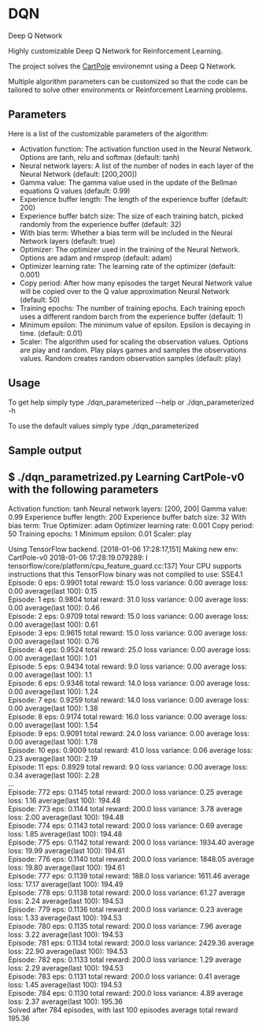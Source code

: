 # DQN
Deep Q Network

Highly customizable Deep Q Network for Reinforcement Learning.

The project solves the [CartPole](https://github.com/openai/gym/wiki/CartPole-v0) environemnt using a Deep Q Network. 

Multiple algorithm parameters can be customized so that the code can be tailored to solve other environments or Reinforcement Learning problems.

## Parameters
Here is a list of the customizable parameters of the algorithm:
* Activation function: The activation function used in the Neural Network. Options are tanh, relu and softmax (default: tanh)
* Neural network layers: A list of the number of nodes in each layer of the Neural Network (default: [200,200])
* Gamma value: The gamma value used in the update of the Bellman equations Q values (default: 0.99)
* Experience buffer length: The length of the experience buffer (default: 200)
* Experience buffer batch size: The size of each training batch, picked randomly from the experience buffer (default: 32)
* With bias term: Whether a bias term will be included in the Neural Network layers (default: true)
* Optimizer: The optimizer used in the training of the Neural Network. Options are adam and rmsprop (default: adam)
* Optimizer learning rate: The learning rate of the optimizer (default: 0.001)
* Copy period: After how many episodes the target Neural Network value will be copied over to the Q value approximation Neural Network (default: 50)
* Training epochs: The number of training epochs. Each training epoch uses a different random barch from the experience buffer (default: 1)
* Minimum epsilon: The minimum value of epsilon. Epsilon is decaying in time. (default: 0.01)
* Scaler: The algorithm used for scaling the observation values. Options are play and random. Play plays games and samples the observations values. Random creates random observation samples (default: play)

## Usage
To get help simply type
./dqn_parameterized --help or
./dqn_parameterized -h

To use the default values simply type
./dqn_parameterized

## Sample output
$ ./dqn_parametrized.py 
Learning CartPole-v0 with the following parameters
--------------------------------------------------
Activation function: tanh
Neural network layers: [200, 200]
Gamma value: 0.99
Experience buffer length: 200
Experience buffer batch size: 32
With bias term: True
Optimizer: adam
Optimizer learning rate: 0.001
Copy period: 50
Training epochs: 1
Minimum epsilon: 0.01
Scaler: play

Using TensorFlow backend.
[2018-01-06 17:28:17,151] Making new env: CartPole-v0
2018-01-06 17:28:19.079289: I tensorflow/core/platform/cpu_feature_guard.cc:137] Your CPU supports instructions that this TensorFlow binary was not compiled to use: SSE4.1
Episode: 0	eps: 0.9901	total reward: 15.0	loss variance: 0.00	average loss: 0.00	average(last 100): 0.15  
Episode: 1	eps: 0.9804	total reward: 31.0	loss variance: 0.00	average loss: 0.00	average(last 100): 0.46  
Episode: 2	eps: 0.9709	total reward: 15.0	loss variance: 0.00	average loss: 0.00	average(last 100): 0.61  
Episode: 3	eps: 0.9615	total reward: 15.0	loss variance: 0.00	average loss: 0.00	average(last 100): 0.76  
Episode: 4	eps: 0.9524	total reward: 25.0	loss variance: 0.00	average loss: 0.00	average(last 100): 1.01  
Episode: 5	eps: 0.9434	total reward: 9.0	loss variance: 0.00	average loss: 0.00	average(last 100): 1.1  
Episode: 6	eps: 0.9346	total reward: 14.0	loss variance: 0.00	average loss: 0.00	average(last 100): 1.24  
Episode: 7	eps: 0.9259	total reward: 14.0	loss variance: 0.00	average loss: 0.00	average(last 100): 1.38  
Episode: 8	eps: 0.9174	total reward: 16.0	loss variance: 0.00	average loss: 0.00	average(last 100): 1.54  
Episode: 9	eps: 0.9091	total reward: 24.0	loss variance: 0.00	average loss: 0.00	average(last 100): 1.78  
Episode: 10	eps: 0.9009	total reward: 41.0	loss variance: 0.06	average loss: 0.23	average(last 100): 2.19  
Episode: 11	eps: 0.8929	total reward: 9.0	loss variance: 0.00	average loss: 0.34	average(last 100): 2.28  
...  
Episode: 772	eps: 0.1145	total reward: 200.0	loss variance: 0.25	average loss: 1.16	average(last 100): 194.48  
Episode: 773	eps: 0.1144	total reward: 200.0	loss variance: 3.78	average loss: 2.00	average(last 100): 194.48  
Episode: 774	eps: 0.1143	total reward: 200.0	loss variance: 0.69	average loss: 1.85	average(last 100): 194.48  
Episode: 775	eps: 0.1142	total reward: 200.0	loss variance: 1934.40	average loss: 19.99	average(last 100): 194.61  
Episode: 776	eps: 0.1140	total reward: 200.0	loss variance: 1848.05	average loss: 19.80	average(last 100): 194.61  
Episode: 777	eps: 0.1139	total reward: 188.0	loss variance: 1611.46	average loss: 17.17	average(last 100): 194.49  
Episode: 778	eps: 0.1138	total reward: 200.0	loss variance: 61.27	average loss: 2.24	average(last 100): 194.53  
Episode: 779	eps: 0.1136	total reward: 200.0	loss variance: 0.23	average loss: 1.33	average(last 100): 194.53  
Episode: 780	eps: 0.1135	total reward: 200.0	loss variance: 7.96	average loss: 3.22	average(last 100): 194.53  
Episode: 781	eps: 0.1134	total reward: 200.0	loss variance: 2429.36	average loss: 22.90	average(last 100): 194.53  
Episode: 782	eps: 0.1133	total reward: 200.0	loss variance: 1.29	average loss: 2.29	average(last 100): 194.53  
Episode: 783	eps: 0.1131	total reward: 200.0	loss variance: 0.41	average loss: 1.45	average(last 100): 194.53  
Episode: 784	eps: 0.1130	total reward: 200.0	loss variance: 4.89	average loss: 2.37	average(last 100): 195.36  
Solved after 784 episodes, with last 100 episodes average total reward 195.36  
